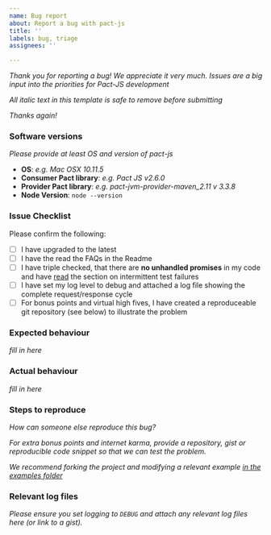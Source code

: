 ```yaml
---
name: Bug report
about: Report a bug with pact-js
title: ''
labels: bug, triage
assignees: ''

---
```


_Thank you for reporting a bug! We appreciate it very much. Issues are a big input into the priorities for Pact-JS development_

_All italic text in this template is safe to remove before submitting_

_Thanks again!_

### Software versions

_Please provide at least OS and version of pact-js_

- **OS**: _e.g. Mac OSX 10.11.5_
- **Consumer Pact library**: _e.g. Pact JS v2.6.0_
- **Provider Pact library**: _e.g. pact-jvm-provider-maven_2.11 v 3.3.8_
- **Node Version**: `node --version`

### Issue Checklist

Please confirm the following:

- [ ] I have upgraded to the latest
- [ ] I have the read the FAQs in the Readme
- [ ] I have triple checked, that there are **no unhandled promises** in my code and have [read](https://github.com/pact-foundation/pact-js/blob/master/docs/troubleshooting.md#test-fails-when-it-should-pass) the section on intermittent test failures
- [ ] I have set my log level to debug and attached a log file showing the complete request/response cycle
- [ ] For bonus points and virtual high fives, I have created a reproduceable git repository (see below) to illustrate the problem

### Expected behaviour

_fill in here_

### Actual behaviour

_fill in here_

### Steps to reproduce

_How can someone else reproduce this bug?_

_For extra bonus points and internet karma, provide a repository, gist or reproducible code snippet so that we can test the problem._

_We recommend forking the project and modifying a relevant example [in the examples folder](https://github.com/pact-foundation/pact-js/blob/master/examples)_

### Relevant log files

_Please ensure you set logging to `DEBUG` and attach any relevant log files here (or link to a gist)._
